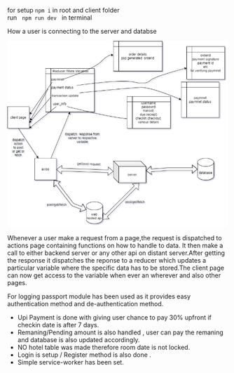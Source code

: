 for setup `npm i` in root and client folder<br/>
run &nbsp; `npm run dev` &nbsp; in terminal


How a user is connecting to the server and databse

![Alt text](https://github.com/moonstoper/files/blob/master/Untitled%20Diagram.png)

Whenever a user make a request from a page,the request is dispatched to  actions page containing functions on how to handle to data.
It then make a call to either backend server or any other api on distant server.After getting the response it dispatches the reponse to a 
reducer which updates a particular variable where the specific data has to be stored.The client page can now get access to the variable when ever an wherever and also other pages.

For logging passport module has been used as it provides easy authentication method and de-authentication method. 

- Upi Payment is done with giving user chance to pay 30% upfront if checkin date is after 7 days.
- Remaning/Pending amount is also handled , user can pay the remaning and database is also updated accordingly.
- NO hotel table was made therefore room date is not locked.
- Login is setup  /  Register method is also done .
- Simple service-worker has been set.